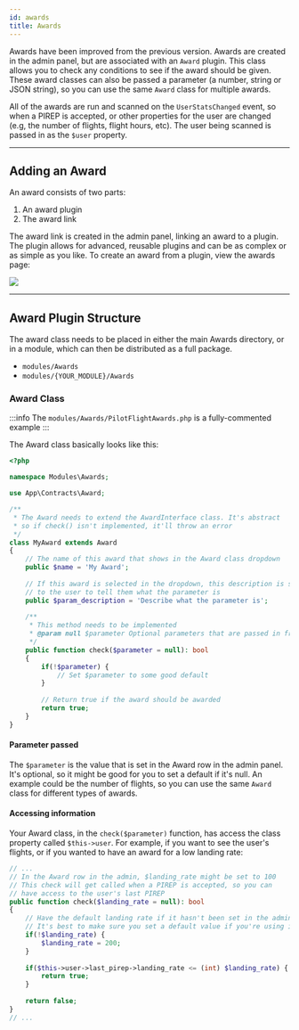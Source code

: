 ```yaml
---
id: awards
title: Awards
---
```


Awards have been improved from the previous version. Awards are created in the admin panel, but are associated with an `Award` plugin. This class allows you to check any conditions to see if the award should be given. These award classes can also be passed a parameter (a number, string or JSON string), so you can use the same `Award` class for multiple awards.

All of the awards are run and scanned on the `UserStatsChanged` event, so when a PIREP is accepted, or other properties for the user are changed (e.g, the number of flights, flight hours, etc). The user being scanned is passed in as the `$user` property.

---

## Adding an Award

An award consists of two parts:

1. An award plugin
2. The award link

The award link is created in the admin panel, linking an award to a plugin. The plugin allows for advanced, reusable plugins and can be as complex or as simple as you like. To create an award from a plugin, view the awards page:

![](img/admin-awards.png)

---

## Award Plugin Structure

The award class needs to be placed in either the main Awards directory, or in a module, which can then be distributed as a full package.

- `modules/Awards`
- `modules/{YOUR_MODULE}/Awards`

### Award Class

:::info
The `modules/Awards/PilotFlightAwards.php` is a fully-commented example
:::

The Award class basically looks like this:

```php
<?php

namespace Modules\Awards;

use App\Contracts\Award;

/**
 * The Award needs to extend the AwardInterface class. It's abstract
 * so if check() isn't implemented, it'll throw an error
 */
class MyAward extends Award
{
    // The name of this award that shows in the Award class dropdown
    public $name = 'My Award';
    
    // If this award is selected in the dropdown, this description is shown
    // to the user to tell them what the parameter is
    public $param_description = 'Describe what the parameter is';
    
    /**
     * This method needs to be implemented
     * @param null $parameter Optional parameters that are passed in from the UI
     */
    public function check($parameter = null): bool
    {        
        if(!$parameter) {
            // Set $parameter to some good default
        }
        
        // Return true if the award should be awarded
        return true;
    }
}
```

#### Parameter passed

The `$parameter` is the value that is set in the Award row in the admin panel. It's optional, so it might be good for you to set a default if it's null. An example could be the number of flights, so you can use the same `Award` class for different types of awards.

#### Accessing information

Your Award class, in the `check($parameter)` function, has access the class property called `$this->user`. For example, if you want to see the user's flights, or if you wanted to have an award for a low landing rate:

```php
// ...
// In the Award row in the admin, $landing_rate might be set to 100
// This check will get called when a PIREP is accepted, so you can 
// have access to the user's last PIREP
public function check($landing_rate = null): bool
{
    // Have the default landing rate if it hasn't been set in the admin
    // It's best to make sure you set a default value if you're using it
    if(!$landing_rate) {
        $landing_rate = 200;
    }
    
    if($this->user->last_pirep->landing_rate <= (int) $landing_rate) {
        return true;
    }
    
    return false;
}
// ...
```
